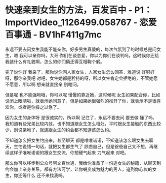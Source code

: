 # 快速亲到女生的方法，百发百中 - P1：ImportVideo_1126499.058767 - 恋爱百事通 - BV1hF411g7mc

永远不要去问女生我能不能亲你，好多男生真傻的，每次气氛到了的时候总是问女生，嗯 我可以亲你吗，大哥 你们在谈恋爱，你以为你们在谈判吗，这时候你还给我装什么有礼貌啊，怎么的你们俩还得互相鞠个躬。

完了说你好 我亲了，那你说你问人家女生，人家女生怎么回答，难道说 好呀好呀，那你亲我吧 对吧，女生她都是矜持的呀，所以女生肯定会拒绝的，不管她愿不愿意，所以啊 想亲就直接亲 别瞎问。

但是呢 也不能强吻哦，你可以呢 慢慢的靠近她，这时候呢 女生如果配合你，比如说闭上眼睛啦，就表示她同意了，但是如果她很强烈的推开了你，就表示不是很喜欢你，或者是你操之过急了。

因为女生的身体呀 是很诚实的，所以啊 记住了，永远不要去问 要去做 懂了吗，我知道有些兄弟比较内敛，也不知道跟女生怎么相处，平时跟女生接触的东西比较少，别说亲吻了，就连跟女生的约会都不知道该怎么约。

不知道怎么把女生约出来，甚至聊天 都是唯唯诺诺，不知道该怎么跟女生去聊天，生怕说错一句话，就把女生都生气了 顾虑自己，但是爸爸自己又不想，再继续这样子唯唯诺诺的跟女生交流，你想硬气起来 力气起来 对吧。

那么你可以移步到公众号阿文百世通，我给你准备了一份追女生的秘籍，从聊天到约会加上亲身关系，都有方法可学，让你蜕变成为魅力的男人，追到你心仪的女生，你还等什么 还不来找我吗。

